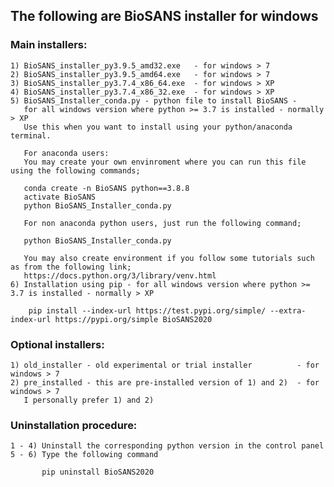 ## The following are BioSANS installer for windows

### Main installers:

	1) BioSANS_installer_py3.9.5_amd32.exe   - for windows > 7
	2) BioSANS_installer_py3.9.5_amd64.exe   - for windows > 7
	3) BioSANS_installer_py3.7.4_x86_64.exe  - for windows > XP
	4) BioSANS_installer_py3.7.4_x86_32.exe  - for windows > XP
	5) BioSANS_Installer_conda.py - python file to install BioSANS - 
	   for all windows version where python >= 3.7 is installed - normally > XP
	   Use this when you want to install using your python/anaconda terminal. 
	   
	   For anaconda users:
	   You may create your own envinroment where you can run this file using the following commands;
	   
	   conda create -n BioSANS python==3.8.8
	   activate BioSANS
	   python BioSANS_Installer_conda.py
	   
	   For non anaconda python users, just run the following command;
	   
	   python BioSANS_Installer_conda.py

	   You may also create environment if you follow some tutorials such as from the following link;
	   https://docs.python.org/3/library/venv.html 
	6) Installation using pip - for all windows version where python >= 3.7 is installed - normally > XP

		pip install --index-url https://test.pypi.org/simple/ --extra-index-url https://pypi.org/simple BioSANS2020

### Optional installers:

	1) old_installer - old experimental or trial installer          - for windows > 7
	2) pre_installed - this are pre-installed version of 1) and 2)  - for windows > 7
	   I personally prefer 1) and 2)
	   
### Uninstallation procedure:

	1 - 4) Uninstall the corresponding python version in the control panel
	5 - 6) Type the following command
		
		   pip uninstall BioSANS2020
